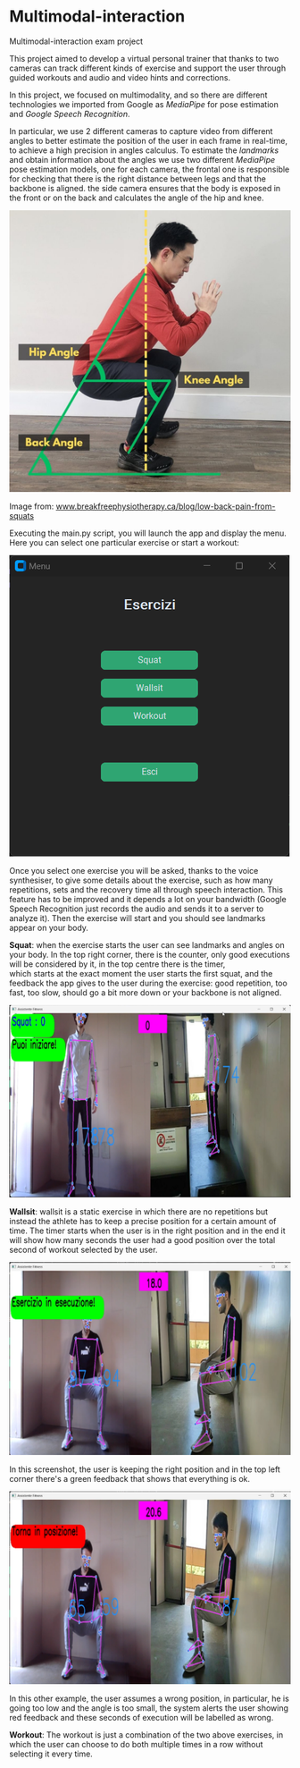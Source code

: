 # Multimodal-interaction
Multimodal-interaction exam project

This project aimed to develop a virtual personal trainer that thanks to two cameras can track different kinds of exercise and support the user through guided workouts and audio and video hints and corrections.

In this project, we focused on multimodality, and so there are different technologies we imported from Google as *MediaPipe* for pose estimation and *Google Speech Recognition*.

In particular, we use 2 different cameras to capture video from different angles to better estimate the position of the user in each frame in real-time, to achieve a high precision in angles calculus. To estimate the *landmarks* and obtain information about the angles we use two different *MediaPipe* pose estimation models, one for each camera, the frontal one is responsible for checking that there is the right distance between legs and that the backbone is aligned. the side camera ensures that the body is exposed in the front or on the back and calculates the angle of the hip and knee.

<img src="./images/Corey-SquatAngles.jpg" alt="Alt text" width="600"/>

Image from:
www.breakfreephysiotherapy.ca/blog/low-back-pain-from-squats

Executing the main.py script, you will launch the app and display the menu.
Here you can select one particular exercise or start a workout:

![Alt text](./images/selezione_esercizio.png)

Once you select one exercise you will be asked, thanks to the voice synthesiser, to give some details about the exercise, such as how many repetitions, sets and the recovery time all through speech interaction.
This feature has to be improved and it depends a lot on your bandwidth (Google Speech Recognition just records the audio and sends it to a server to analyze it).
Then the exercise will start and you should see landmarks appear on your body.

**Squat**: when the exercise starts the user can see landmarks and angles on your body. In the top right corner, there is the counter, only good executions will be considered by it, in the top centre there is the timer, \
which starts at the exact moment the user starts the first squat, 
and the feedback the app gives to the user during the exercise: good repetition, too fast, too slow, should go a bit more down or your backbone is not aligned.

<img src="./images/squat_inizio_ok.png" alt="Alt text" width="600"/>

**Wallsit**: wallsit is a static exercise in which there are no repetitions but instead the athlete has to keep a precise position for a certain amount of time. The timer starts when the user is in the right position and in the end it will show how many seconds the user had a good position over the total second of workout selected by the user.

<img src="./images/wallsit_ok.png" alt="Alt text" width="600"/>

In this screenshot, the user is keeping the right position and in the top left corner there's a green feedback that shows that everything is ok.

<img src="./images/wallsit_problemi.png" alt="Alt text" width="600"/>

In this other example, the user assumes a wrong position, in particular, he is going too low and the angle is too small, the system alerts the user showing red feedback and these seconds of execution will be labelled as wrong.

**Workout**: The workout is just a combination of the two above exercises, in which the user can choose to do both multiple times in a row without selecting it every time.
